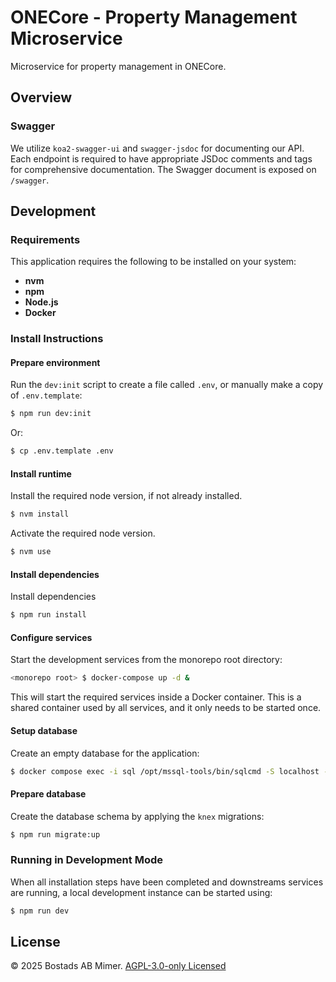 # ONECore - Property Management Microservice

Microservice for property management in ONECore.


## Overview

### Swagger

We utilize `koa2-swagger-ui` and `swagger-jsdoc` for documenting our API. Each endpoint is required to have appropriate
JSDoc comments and tags for comprehensive documentation. The Swagger document is exposed on `/swagger`.


## Development

### Requirements

This application requires the following to be installed on your system:


 * **nvm**
 * **npm**
 * **Node.js**
 * **Docker**

### Install Instructions

#### Prepare environment

Run the `dev:init` script to create a file called `.env`, or manually make a copy of `.env.template`:


```sh
$ npm run dev:init
```

Or:


```sh
$ cp .env.template .env
```

#### Install runtime

Install the required node version, if not already installed.


```sh
$ nvm install
```

Activate the required node version.


```sh
$ nvm use
```

#### Install dependencies

Install dependencies


```sh
$ npm run install
```

#### Configure services

Start the development services from the monorepo root directory:


```sh
<monorepo root> $ docker-compose up -d &
```

This will start the required services inside a Docker container. This is a shared container used by all services, and it only needs to be started once.


#### Setup database

Create an empty database for the application:


```sh
$ docker compose exec -i sql /opt/mssql-tools/bin/sqlcmd -S localhost -U SA -P p455w0rd -Q "CREATE DATABASE [tenants-leases];"
```

#### Prepare database

Create the database schema by applying the `knex` migrations:


```sh
$ npm run migrate:up
```

### Running in Development Mode

When all installation steps have been completed and downstreams services are running, a local development instance can be started using:


```sh
$ npm run dev
```

## License

© 2025 Bostads AB Mimer. [AGPL-3.0-only Licensed](./LICENSE)

